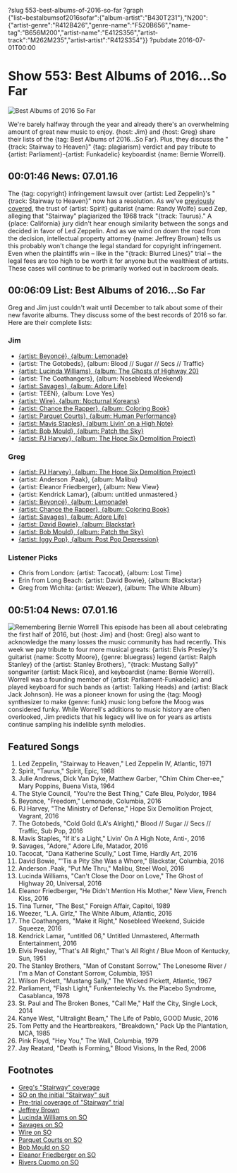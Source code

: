 ?slug 553-best-albums-of-2016-so-far
?graph {"list~bestalbumsof2016sofar":{"album-artist":"B430T231"},"N200":{"artist-genre":"R412B426","genre-name":"F520B656","name-tag":"B656M200","artist-name":"E412S356","artist-track":"M262M235","artist-artist":"R412S354"}}
?pubdate 2016-07-01T00:00

# Show 553: Best Albums of 2016...So Far

![Best Albums of 2016 So Far](//static.soundopinions.org/images/2016/2016midyear_web.jpg)

We're barely halfway through the year and already there's an overwhelming amount of great new music to enjoy. {host: Jim} and {host: Greg} share their lists of the {tag: Best Albums of 2016...So Far}. Plus, they discuss the "{track: Stairway to Heaven}" {tag: plagiarism} verdict and pay tribute to {artist: Parliament}-{artist: Funkadelic} keyboardist {name: Bernie Worrell}.

## 00:01:46 News: 07.01.16
The {tag: copyright} infringement lawsuit over {artist: Led Zeppelin}'s "{track: Stairway to Heaven}" now has a resolution. As we've [previously](http://soundopinions.org/show/546/#spirit) [covered](http://soundopinions.org/show/465/#spirit), the trust of {artist: Spirit} guitarist {name: Randy Wolfe} sued Zep, alleging that "Stairway" plagiarized the 1968 track "{track: Taurus}." A {place: California} jury didn't hear enough similarity between the songs and decided in favor of Led Zeppelin. And as we wind on down the road from the decision, intellectual property attorney {name: Jeffrey Brown} tells us this probably won't change the legal standard for copyright infringement. Even when the plaintiffs win – like in the "{track: Blurred Lines}" trial – the legal fees are too high to be worth it for anyone but the wealthiest of artists. These cases will continue to be primarily worked out in backroom deals.



## 00:06:09 List: Best Albums of 2016...So Far
Greg and Jim just couldn't wait until December to talk about some of their new favorite albums. They discuss some of the best records of 2016 so far. Here are their complete lists:

### Jim
- [{artist: Beyoncé}, {album: Lemonade}](http://soundopinions.org/show/544/#lemonade)
- {artist: The Gotobeds}, {album: Blood // Sugar // Secs // Traffic}
- [{artist: Lucinda Williams}, {album: The Ghosts of Highway 20}](http://soundopinions.org/show/532/#lucindawilliams)
- {artist: The Coathangers}, {album: Nosebleed Weekend} 
- [{artist: Savages}, {album: Adore Life}](http://soundopinions.org/show/530/#savages)
- {artist: TEEN}, {album: Love Yes}
- [{artist: Wire}, {album: Nocturnal Koreans}](https://www.wbez.org/shows/jim-derogatis/nocturnal-koreans-finds-wire-in-a-more-subdued-apocalyptic-mood/95cbe2ec-c4c7-4f88-8846-e989200c6969)
- [{artist: Chance the Rapper}, {album: Coloring Book}](http://soundopinions.org/show/550/#chancetherapper)
- [{artist: Parquet Courts}, {album: Human Performance}](http://soundopinions.org/show/543/#parquetcourts)
- [{artist: Mavis Staples}, {album: Livin' on a High Note}](http://soundopinions.org/show/536/#mavisstaples)
- [{artist: Bob Mould}, {album: Patch the Sky}](http://soundopinions.org/show/539/#bobmould)
- [{artist: PJ Harvey}, {album: The Hope Six Demolition Project}](http://soundopinions.org/show/541/#pjharvey)

### Greg
- [{artist: PJ Harvey}, {album: The Hope Six Demolition Project}](http://soundopinions.org/show/541/#pjharvey)
- {artist: Anderson .Paak}, {album: Malibu}
- {artist: Eleanor Friedberger}, {album: New View}
- {artist: Kendrick Lamar}, {album: untitled unmastered.}
- [{artist: Beyoncé}, {album: Lemonade}](http://soundopinions.org/show/544/#lemonade)
- [{artist: Chance the Rapper}, {album: Coloring Book}](http://soundopinions.org/show/550/#chancetherapper)
- [{artist: Savages}, {album: Adore Life}](http://soundopinions.org/show/530/#savages)
- [{artist: David Bowie}, {album: Blackstar}](http://soundopinions.org/show/529/#blackstar)
- [{artist: Bob Mould}, {album: Patch the Sky}](http://soundopinions.org/show/539/#bobmould)
- [{artist: Iggy Pop}, {album: Post Pop Depression}](http://soundopinions.org/show/538/#iggypop)

### Listener Picks
- Chris from London: {artist: Tacocat}, {album: Lost Time}
- Erin from Long Beach: {artist: David Bowie}, {album: Blackstar}
- Greg from Wichita: {artist: Weezer}, {album: The White Album}

## 00:51:04 News: 07.01.16
![Remembering Bernie Worrell](//static.soundopinions.org/images/2016/Worrell.jpg)
This episode has been all about celebrating the first half of 2016, but {host: Jim} and {host: Greg} also want to acknowledge the many losses the music community has had recently. This week we pay tribute to four more musical greats: {artist: Elvis Presley}'s guitarist {name: Scotty Moore}, {genre: bluegrass} legend {artist: Ralph Stanley} of the {artist: Stanley Brothers}, "{track: Mustang Sally}" songwriter {artist: Mack Rice}, and keyboardist {name: Bernie Worrell}. Worrell was a founding member of {artist: Parliament-Funkadelic} and played keyboard for such bands as {artist: Talking Heads} and {artist: Black Jack Johnson}. He was a pioneer known for using the {tag: Moog} synthesizer to make {genre: funk} music long before the Moog was considered funky. While Worrell's additions to music history are often overlooked, Jim predicts that his legacy will live on for years as artists continue sampling his indelible synth melodies.



## Featured Songs

1. Led Zeppelin, "Stairway to Heaven," Led Zeppelin IV, Atlantic, 1971
1. Spirit, "Taurus," Spirit, Epic, 1968
1. Julie Andrews, Dick Van Dyke, Matthew Garber, "Chim Chim Cher-ee," Mary Poppins, Buena Vista, 1964 
1. The Style Council, "You're the Best Thing," Cafe Bleu, Polydor, 1984
1. Beyonce, "Freedom," Lemonade, Columbia, 2016
1. PJ Harvey, "The Ministry of Defense," Hope Six Demolition Project, Vagrant, 2016
1. The Gotobeds, "Cold Gold (LA's Alright)," Blood // Sugar // Secs // Traffic, Sub Pop, 2016
1. Mavis Staples, "If it's a Light," Livin' On A High Note, Anti-, 2016 
1. Savages, "Adore," Adore Life, Matador, 2016
1. Tacocat, "Dana Katherine Scully," Lost Time, Hardly Art, 2016 
1. David Bowie, "'Tis a Pity She Was a Whore," Blackstar, Columbia, 2016
1. Anderson .Paak, "Put Me Thru," Malibu, Steel Wool, 2016 
1. Lucinda Williams, "Can't Close the Door on Love," The Ghost of Highway 20, Universal, 2016 
1. Eleanor Friedberger, "He Didn't Mention His Mother," New View, French Kiss, 2016
1. Tina Turner, "The Best," Foreign Affair, Capitol, 1989 
1. Weezer, "L.A. Girlz," The White Album, Atlantic, 2016 
1. The Coathangers, "Make it Right," Nosebleed Weekend, Suicide Squeeze, 2016
1. Kendrick Lamar, "untitled 06," Untitled Unmastered, Aftermath Entertainment, 2016 
1. Elvis Presley, "That's All Right," That's All Right / Blue Moon of Kentucky, Sun, 1951
1. The Stanley Brothers, "Man of Constant Sorrow," The Lonesome River / I'm a Man of Constant Sorrow, Columbia, 1951 
1. Wilson Pickett, "Mustang Sally," The Wicked Pickett, Atlantic, 1967
1. Parliament, "Flash Light," Funkentelechy Vs. the Placebo Syndrome, Casablanca, 1978 
1. St. Paul and The Broken Bones, "Call Me," Half the City, Single Lock, 2014 
1. Kanye West, "Ultralight Beam," The Life of Pablo, GOOD Music, 2016 
1. Tom Petty and the Heartbreakers, "Breakdown," Pack Up the Plantation, MCA, 1985
1. Pink Floyd, "Hey You," The Wall, Columbia, 1979
1. Jay Reatard, "Death is Forming," Blood Visions, In the Red, 2006 

## Footnotes
- [Greg's "Stairway" coverage](http://www.chicagotribune.com/entertainment/music/ct-led-zeppelin-copyright-trial-verdict-20160623-story.html)
- [SO on the initial "Stairway" suit](/show/465/#spirit)
- [Pre-trial coverage of "Stairway" trial](/show/546/#spirit)
- [Jeffrey Brown](http://www.michaelbest.com/jhbrown/http://www.michaelbest.com/jhbrown/)
- [Lucinda Williams on SO](/show/380/#lucindawilliams)
- [Savages on SO](/show/409/#savages)
- [Wire on SO](/show/512/#wire)
- [Parquet Courts on SO](/show/415/#parquetcourts)
- [Bob Mould on SO](/show/552/#bobmould)
- [Eleanor Friedberger on SO](/show/550/#eleanorfriedberger)
- [Rivers Cuomo on SO](/show/221/#riverscuomo)
